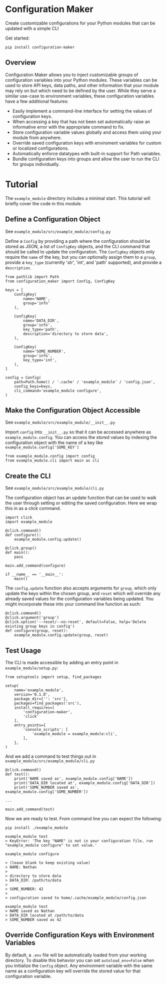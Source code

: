 # Configuration Maker
Create customizable configurations for your Python modules that can be updated with a simple CLI

Get started:

`pip install configuration-maker`

## Overview
Configuration Maker allows you to inject customizable groups of configuration variables into your Python modules.  These variables can be used to store API keys, data paths, and other information that your module may rely on but which need to be defined by the user.  While they serve a similar use-case to environment variables, these configuration variables have a few additional features:

- Easily implement a command-line interface for setting the values of configuration keys.
- When accessing a key that has not been set automatically raise an informative error with the appropriate command to fix.
- Store configuration variable values globally and access them using your module from anywhere.
- Override saved configuration keys with enviroment variables for custom or localized configurations.
- Automatically enforce datatypes with built-in support for Path variables.
- Bundle configuration keys into groups and allow the user to run the CLI for groups individually.

# Tutorial

The `example_module` directory includes a minimal start.  This tutorial will briefly cover the code in this module.

## Define a Configuration Object
See `example_module/src/example_module/config.py`

Define a `Config` by providing a path where the configuration should be stored as JSON, a list of `ConfigKey` objects, and the CLI command that should be called to update the configuration.  The `ConfigKey` objects only require the `name` of the key, but you can optionally assign them to a `group`, provide a `key_type` (currently 'str', 'int', and 'path' supported), and provide a `description`.

````
from pathlib import Path
from configuration_maker import Config, ConfigKey

keys = [
	ConfigKey(
		name='NAME',
		group='info'
	),

	ConfigKey(
		name='DATA_DIR',
		group='info',
		key_type='path',
		description='directory to store data',
	),

	ConfigKey(
		name='SOME_NUMBER',
		group='info',
		key_type='int',
	),
]

config = Config(
	path=Path.home() / '.cache' / 'example_module' / 'config.json',
	config_keys=keys,
	cli_command='example_module configure',
)
````

## Make the Configuration Object Accessible
See `example_module/src/example_module/__init__.py`

Import `config` into `__init__.py` so that it can be accessed anywhere as `example_module.config`.  You can access the stored values by indexing the configuration object with the name of a key like `example_module.config['SOME_KEY']`

````
from example_module.config import config
from example_module.cli import main as cli
````

## Create the CLI
See `example_module/src/example_module/cli.py`

The configuration object has an update function that can be used to walk the user through setting or editing the saved configuration.  Here we wrap this in as a click command.

````
import click
import example_module

@click.command()
def configure():
    example_module.config.update()

@click.group()
def main():
    pass

main.add_command(configure)

if __name__ == '__main__':
    main()
````

The `config.update` function also accepts arguments for `group`, which only update the keys within the chosen group, and `reset` which will override any already saved values for the configuration variables being updated.  You might incorporate these into your command line function as such:

````
@click.command()
@click.argument('group')
@click.option('--reset/--no-reset', default=False, help='Delete existing group keys in config')
def configure(group, reset):
    example_module.config.update(group, reset)
````

## Test Usage

The CLI is made accessible by adding an entry point in `example_module/setup.py`:

````
from setuptools import setup, find_packages

setup(
	name='example_module',
	version='0.1.0',
	package_dir={'': 'src'},
	packages=find_packages('src'),
	install_requires=[
		'configuration-maker',
		'click'
	],
	entry_points={
		'console_scripts': [
			'example_module = example_module:cli',
		],
	},
)
````

And we add a command to test things out in `example_module/src/example_module/cli.py`

````
@click.command()
def test():
    print('NAME saved as', example_module.config['NAME'])
    print('DATA_DIR located at', example_module.config['DATA_DIR'])
    print('SOME_NUMBER saved as', example_module.config['SOME_NUMBER'])

...

main.add_command(test)
````

Now we are ready to test.  From command line you can expect the following:

````
pip install ./example_module

example_module test
> KeyError: 'The key "NAME" is not in your configuration file, run "example_module configure" to set value.'

example_module configure

> (leave blank to keep existing value)
> NAME: Nathan
>
> directory to store data
> DATA_DIR: /path/to/data
>
> SOME_NUMBER: 42
>
> configuration saved to home/.cache/example_module/config.json

example_module test
> NAME saved as Nathan
> DATA_DIR located at /path/to/data
> SOME_NUMBER saved as 42
````

## Override Configuration Keys with Environment Variables
By default, a `.env` file will be automatically loaded from your working directory.  To disable this behavior you can set `autoload_env=False` when you initialize the `Config` object.  Any environment variable with the same name as a configuration key will override the stored value for that configuration variable.

